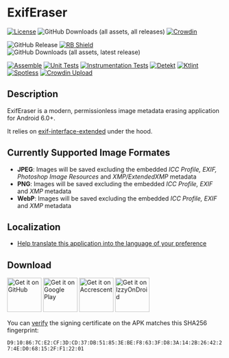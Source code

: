 # ExifEraser
[![License](https://img.shields.io/github/license/Tommy-Geenexus/exif-eraser)](https://mit-license.org/)
![GitHub Downloads (all assets, all releases)](https://img.shields.io/github/downloads/Tommy-Geenexus/exif-eraser/total)
[![Crowdin](https://badges.crowdin.net/exif-eraser/localized.svg)](https://crowdin.com/project/exif-eraser)<p>
![GitHub Release](https://img.shields.io/github/v/release/Tommy-Geenexus/exif-eraser)
[![RB Shield](https://shields.rbtlog.dev/simple/com.none.tom.exiferaser)](https://shields.rbtlog.dev/com.none.tom.exiferaser)
![GitHub Downloads (all assets, latest release)](https://img.shields.io/github/downloads/Tommy-Geenexus/exif-eraser/latest/total)<p>
[![Assemble](https://github.com/Tommy-Geenexus/exif-eraser/actions/workflows/assemble.yml/badge.svg)](https://github.com/Tommy-Geenexus/exif-eraser/actions/workflows/assemble.yml)
[![Unit Tests](https://github.com/Tommy-Geenexus/exif-eraser/actions/workflows/tests_unit.yml/badge.svg)](https://github.com/Tommy-Geenexus/exif-eraser/actions/workflows/tests_unit.yml)
[![Instrumentation Tests](https://github.com/Tommy-Geenexus/exif-eraser/actions/workflows/tests_instrumented.yml/badge.svg)](https://github.com/Tommy-Geenexus/exif-eraser/actions/workflows/tests_instrumented.yml)
[![Detekt](https://github.com/Tommy-Geenexus/exif-eraser/actions/workflows/detekt.yml/badge.svg)](https://github.com/Tommy-Geenexus/exif-eraser/actions/workflows/detekt.yml)
[![Ktlint](https://github.com/Tommy-Geenexus/exif-eraser/actions/workflows/ktlint.yml/badge.svg)](https://github.com/Tommy-Geenexus/exif-eraser/actions/workflows/ktlint.yml)
[![Spotless](https://github.com/Tommy-Geenexus/exif-eraser/actions/workflows/spotless.yml/badge.svg)](https://github.com/Tommy-Geenexus/exif-eraser/actions/workflows/spotless.yml)
[![Crowdin Upload](https://github.com/Tommy-Geenexus/exif-eraser/actions/workflows/crowdin_upload.yml/badge.svg)](https://github.com/Tommy-Geenexus/exif-eraser/actions/workflows/crowdin_upload.yml)

## Description
ExifEraser is a modern, permissionless image metadata erasing application for Android 6.0+.

It relies on [exif-interface-extended](https://github.com/Tommy-Geenexus/exif-interface-extended) under the hood.<p>

## Currently Supported Image Formates
- **JPEG**: Images will be saved excluding the embedded *ICC Profile, EXIF, Photoshop Image Resources* and *XMP/ExtendedXMP* metadata
- **PNG**: Images will be saved excluding the embedded *ICC Profile, EXIF* and *XMP* metadata
- **WebP**: Images will be saved excluding the embedded *ICC Profile, EXIF* and *XMP* metadata

## Localization 
- [Help translate this application into the language of your preference](https://crowdin.com/project/exif-eraser/invite?h=7814ed7d3215d8221577cc5b8aa661ee2190921)

## Download
<a href='https://github.com/Tommy-Geenexus/exif-eraser/releases/latest'><img alt='Get it on GitHub' height='80' src='https://s1.ax1x.com/2023/01/12/pSu1a36.png'/></a>
<a href='https://play.google.com/store/apps/details?id=com.none.tom.exiferaser'><img alt='Get it on Google Play' height='80' src='https://play.google.com/intl/en_us/badges/images/generic/en_badge_web_generic.png'/></a>
<a href="https://accrescent.app/app/com.none.tom.exiferaser"><img alt="Get it on Accrescent" height='80' src="https://accrescent.app/badges/get-it-on.png"></a>
<a href="https://apt.izzysoft.de/fdroid/index/apk/com.none.tom.exiferaser"><img alt="Get it on IzzyOnDroid" height='80' src="https://gitlab.com/IzzyOnDroid/repo/-/raw/master/assets/IzzyOnDroid.png"></a>

You can [verify](https://developer.android.com/tools/apksigner#usage-verify) the signing certificate on the APK matches this SHA256 fingerprint:

```D9:10:86:7C:E2:CF:3D:CD:37:DB:51:85:3E:BE:F8:63:3F:D8:3A:14:2B:26:42:27:4E:D0:68:15:2F:F1:22:01```
